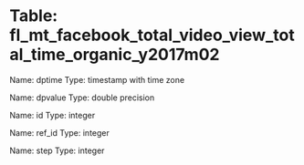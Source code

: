 Table: fl_mt_facebook_total_video_view_total_time_organic_y2017m02
==================================================================

Name: dptime
Type: timestamp with time zone

Name: dpvalue
Type: double precision

Name: id
Type: integer

Name: ref_id
Type: integer

Name: step
Type: integer

